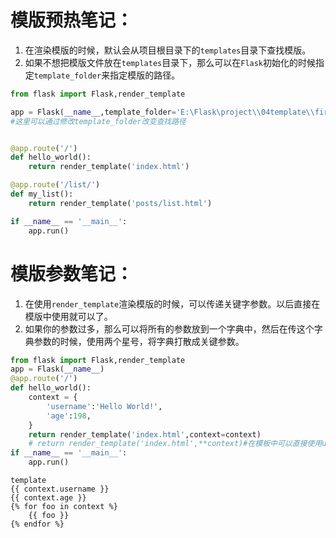 # 模版预热笔记：
1. 在渲染模版的时候，默认会从项目根目录下的`templates`目录下查找模版。
2. 如果不想把模版文件放在`templates`目录下，那么可以在`Flask`初始化的时候指定`template_folder`来指定模版的路径。
```python
from flask import Flask,render_template

app = Flask(__name__,template_folder='E:\Flask\project\\04template\\first_template_demo\\templates')
#这里可以通过修改template_folder改变查找路径


@app.route('/')
def hello_world():
    return render_template('index.html')

@app.route('/list/')
def my_list():
    return render_template('posts/list.html')

if __name__ == '__main__':
    app.run()

```
# 模版参数笔记：
1. 在使用`render_template`渲染模版的时候，可以传递关键字参数。以后直接在模版中使用就可以了。
2. 如果你的参数过多，那么可以将所有的参数放到一个字典中，然后在传这个字典参数的时候，使用两个星号，将字典打散成关键参数。
```python
from flask import Flask,render_template
app = Flask(__name__)
@app.route('/')
def hello_world():
    context = {
        'username':'Hello World!',
        'age':198,
    }
    return render_template('index.html',context=context)
    # return render_template('index.html',**context)#在模板中可以直接使用username和age
if __name__ == '__main__':
    app.run()
```
```
template
{{ context.username }}
{{ context.age }}
{% for foo in context %}
    {{ foo }}
{% endfor %}
```

